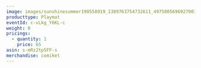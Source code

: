 ```yaml
---
image: images/sunshinesummer190558919_1389763754732611_4975005696927003347_n.jpg
producttype: Playmat
eventId: c-vLkg_Y6KL-c
weight: 0
pricings:
  - quantity: 1
    price: 65
asin: s-mRz2tp5FF-s
merchandise: comiket
---
```

